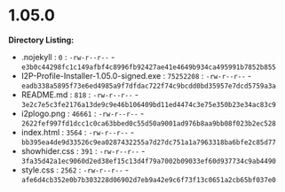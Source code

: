1.05.0
======

**Directory Listing:**

 - .nojekyll : `0` : `-rw-r--r--` - `e3b0c44298fc1c149afbf4c8996fb92427ae41e4649b934ca495991b7852b855`
 - I2P-Profile-Installer-1.05.0-signed.exe : `75252208` : `-rw-r--r--` - `eadb338a5895f73e6ed4985a9f7dfdac722f74c9bcdd0bd35957e7dcd5759a3a`
 - README.md : `818` : `-rw-r--r--` - `3e2c7e5c3fe2176a13de9c9e46b106409bd11ed4474c3e75e350b23e34ac83c9`
 - i2plogo.png : `46661` : `-rw-r--r--` - `2622fef997fd1dcc1c0ca63bbed0c55d50a9001ad976b8aa9bb08f023b2ec528`
 - index.html : `3564` : `-rw-r--r--` - `bb395ea4de9d33526c9ea0287432255a7d27dc751a1a7963318ba6bfe2c85d77`
 - showhider.css : `391` : `-rw-r--r--` - `3fa35d42a1ec9060d2ed38ef15c13d4f79a7002b09033ef60d937734c9ab4490`
 - style.css : `2562` : `-rw-r--r--` - `afe6d4cb352e0b7b303228d06902d7eb9a42e9c6f73f13c0651a2cb65bf037e0`
